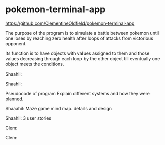 # pokemon-terminal-app
<!-- 
A link to your GitHub repository
Ensure the repository (repo) is accessible by your Educators -->
https://github.com/ClementineOldfield/pokemon-terminal-app


<!-- Description of the app, including:
Purpose -->
The purpose of the program is to simulate a battle between pokemon until one loses by reaching zero health after loops of attacks from victorious opponent. 
<!-- Functionality -->
Its function is to have objects with values assigned to them and those values decreasing through each loop by the other object till eventually one object meets the conditions. 
<!-- Instructions for use -->
Shaahil: 
<!-- Screenshots -->
Shaahil: 
<!-- Details of design & planning process including, -->
Pseudocode of program 
Explain different systems and how they were planned. 
<!-- Evidence of app idea brainstorming sessions -->
Shaaahil: Maze game mind map. details and design 
<!-- app User/Workflow diagram -->
Shaahil: 3 user stories
<!-- Project plan & timeline -->
Clem:
<!-- Screenshots of Trello board(s) -->
Clem: 